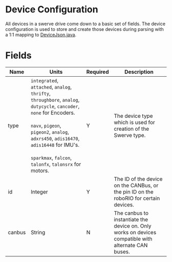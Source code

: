 # Device Configuration

All devices in a swerve drive come down to a basic set of fields. The device configuration is used
to store and create those devices during parsing with a 1:1 mapping
to [DeviceJson.java](../../src/main/java/frc/robot/subsystems/swervedrive/swervelib/parser/json/DeviceJson.java).

# Fields

| Name   | Units                                                                                                                                                                                                                                                                                    | Required | Description                                                                                         |
|--------|------------------------------------------------------------------------------------------------------------------------------------------------------------------------------------------------------------------------------------------------------------------------------------------|----------|-----------------------------------------------------------------------------------------------------|
| type   | `integrated`, `attached`, `analog`, `thrifty`, `throughbore`, `analog`, `dutycycle`, `cancoder`, `none` for Encoders. <br/><br/>`navx`, `pigeon`, `pigeon2`, `analog`, `adxrs450`, `adis16470`, `adis16448` for IMU's. <br/><br/>`sparkmax`, `falcon`, `talonfx`, `talonsrx` for motors. | Y        | The device type which is used for creation of the Swerve type.                                      |
| id     | Integer                                                                                                                                                                                                                                                                                  | Y        | The ID of the device on the CANBus, or the pin ID on the roboRIO for certain devices.               |
| canbus | String                                                                                                                                                                                                                                                                                   | N        | The canbus to instantiate the device on. Only works on devices compatible with alternate CAN buses. |
